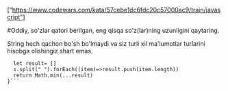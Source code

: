 

["https://www.codewars.com/kata/57cebe1dc6fdc20c57000ac9/train/javascript"]

#Oddiy, so'zlar qatori berilgan, eng qisqa so'z(lar)ning uzunligini qaytaring.

String hech qachon bo'sh bo'lmaydi va siz turli xil ma'lumotlar turlarini hisobga olishingiz shart emas.

```function findShort(s){
  let result= []
  s.split(" ").forEach((item)=>result.push(item.length))
  return Math.min(...result)
}```
